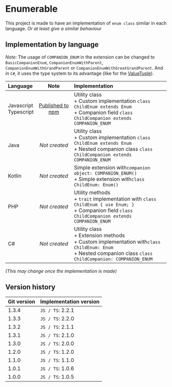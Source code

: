 # Enumerable

This project is made to have an implementation of `enum class` similar in each language.
_Or at least give a similar behaviour_

## Implementation by language

_Note:_
The usage of `COMPANION_ENUM` in the extension can be changed to
`BasicCompanionEnum`, `CompanionEnumWithParent`,
`CompanionEnumWithGrandParent` or `CompanionEnumWithGreatGrandParent`.
And in `C#`, it uses the type system to its advantage (like for the [ValueTuple](https://learn.microsoft.com/dotnet/api/system.valuetuple)).

| Language                  |                                  Note                                  | Implementation                                                                                                                                                    |
|:--------------------------|:----------------------------------------------------------------------:|:------------------------------------------------------------------------------------------------------------------------------------------------------------------|
| Javascript<br/>Typescript | [Published to npm](https://www.npmjs.com/package/@joookiwi/enumerable) | Utility class<br/> + Custom implementation `class ChildEnum extends Enum`<br/>+ Companion field `class ChildCompanion extends COMPANION_ENUM`                     |
| Java                      |                             _Not created_                              | Utility class<br/>+ Custom implementation `class ChildEnum extends Enum`<br/>+ Nested companion class `class ChildCompanion extends COMPANION_ENUM`               |
| Kotlin                    |                             _Not created_                              | Simple extension with`companion object: COMPANION_ENUM()`<br/>+ Simple extension with`class ChildEnum: Enum()`                                                    |
| PHP                       |                             _Not created_                              | Utility methods<br/>+ `trait` implementation with `class ChildEnum { use Enum; }`<br/>+ Companion field `class ChildCompanion extends COMPANION_ENUM`             |
| C#                        |                             _Not created_                              | Utility class<br/>+ Extension methods<br/>+ Custom implementation with`class ChildEnum: Enum`<br/>+ Nested companion class `class ChildCompanion: COMPANION_ENUM` |

_(This may change once the implementation is made)_

## Version history

| Git version | Implementation version |
|-------------|------------------------|
| 1.3.4       | `JS / TS`: 2.2.1       |
| 1.3.3       | `JS / TS`: 2.2.0       |
| 1.3.2       | `JS / TS`: 2.1.1       |
| 1.3.1       | `JS / TS`: 2.1.0       |
| 1.3.0       | `JS / TS`: 2.0.0       |
| 1.2.0       | `JS / TS`: 1.2.0       |
| 1.1.0       | `JS / TS`: 1.1.0       |
| 1.0.1       | `JS / TS`: 1.0.6       |
| 1.0.0       | `JS / TS`: 1.0.5       |
